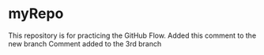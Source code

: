 # myRepo
This repository is for practicing the GitHub Flow.
Added this comment to the new branch
Comment added to the 3rd branch
